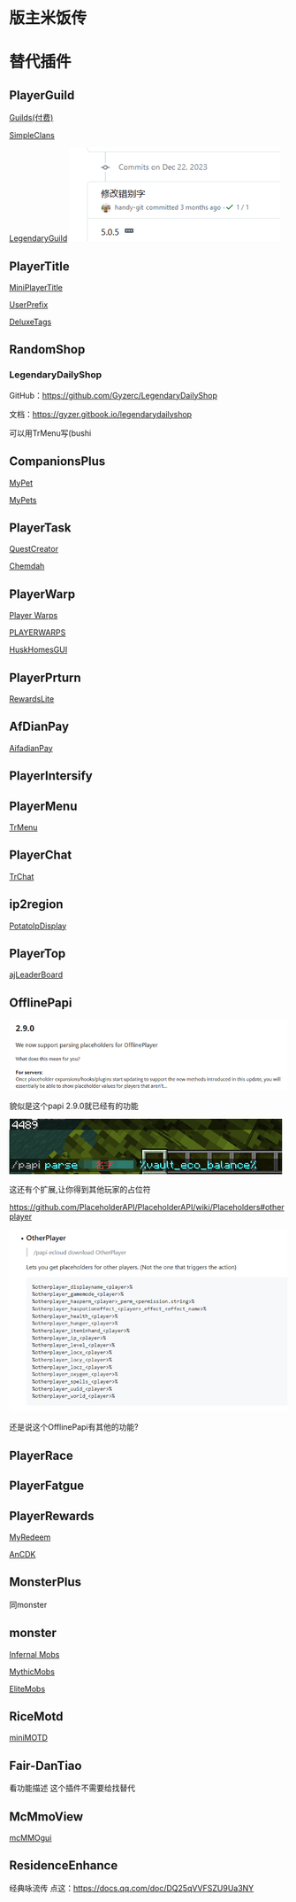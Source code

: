 # 版主米饭传

# 替代插件

## PlayerGuild

[Guilds(付费)](https://www.spigotmc.org/resources/.66176/)

[SimpleClans](https://www.spigotmc.org/resources/simpleclans.71242/)

[LegendaryGuild](https://github.com/Gyzerc/LegendaryGuild/)
![LegendaryGuild](/others/版主米饭传/LegendaryGuild.png)

## PlayerTitle

[MiniPlayerTitle](https://github.com/DeerGiteaMirror/MiniPlayerTitle)

[UserPrefix](https://github.com/CarmJos/UserPrefix)

[DeluxeTags](https://www.spigotmc.org/resources/deluxetags.4390/)

## RandomShop

### LegendaryDailyShop
GitHub：https://github.com/Gyzerc/LegendaryDailyShop

文档：https://gyzer.gitbook.io/legendarydailyshop

可以用TrMenu写(bushi

## CompanionsPlus

[MyPet](https://www.spigotmc.org/resources/mypet.12725/)

[MyPets](https://www.spigotmc.org/resources/mc-pets-3d-model-pets-mounts.97628/)

## PlayerTask

[QuestCreator](https://www.spigotmc.org/resources/.38734/)

[Chemdah](https://github.com/inrhor/Chemdah)

## PlayerWarp

[Player Warps](https://www.spigotmc.org/resources/.66692/)

[PLAYERWARPS](https://www.spigotmc.org/resources/.79089/)

[HuskHomesGUI](https://www.spigotmc.org/resources/huskhomesgui.91059/)

## PlayerPrturn

[RewardsLite](https://www.spigotmc.org/resources/.71784/)

## AfDianPay

[AifadianPay](https://github.com/meteorOSS/AifadianPay-plugin)

## PlayerIntersify

## PlayerMenu

[TrMenu](https://github.com/TrPlugins/TrMenu)

## PlayerChat

[TrChat](https://github.com/TrPlugins/TrChat)

## ip2region

[PotatoIpDisplay](https://github.com/dmzz-yyhyy/PotatoIpDisplay)

## PlayerTop

[ajLeaderBoard](https://www.spigotmc.org/resources/ajleaderboards.85548/)

## OfflinePapi

![OfflinePapi](/others/版主米饭传/OfflinePapi1.png)

貌似是这个papi 2.9.0就已经有的功能

![OfflinePapi](/others/版主米饭传/OfflinePapi2.png)

这还有个扩展,让你得到其他玩家的占位符

https://github.com/PlaceholderAPI/PlaceholderAPI/wiki/Placeholders#otherplayer

![OfflinePapi](/others/版主米饭传/OfflinePapi3.png)

还是说这个OfflinePapi有其他的功能?

## PlayerRace

## PlayerFatgue

## PlayerRewards

[MyRedeem](https://www.spigotmc.org/resources/.107027/)

[AnCDK](https://www.spigotmc.org/resources/ancdk.103973/)

## MonsterPlus

同monster

## monster

[Infernal Mobs](https://www.spigotmc.org/resources/.2156/)

[MythicMobs](https://www.spigotmc.org/resources/.5702/)

[EliteMobs](https://www.spigotmc.org/resources/.40090/)

## RiceMotd

[miniMOTD](https://www.spigotmc.org/resources/.81254/)

## Fair-DanTiao

看功能描述 这个插件不需要给找替代

## McMmoView

[mcMMOgui](https://www.spigotmc.org/resources/mcmmogui.83311/)

## ResidenceEnhance

经典咏流传 点这：https://docs.qq.com/doc/DQ25qVVFSZU9Ua3NY